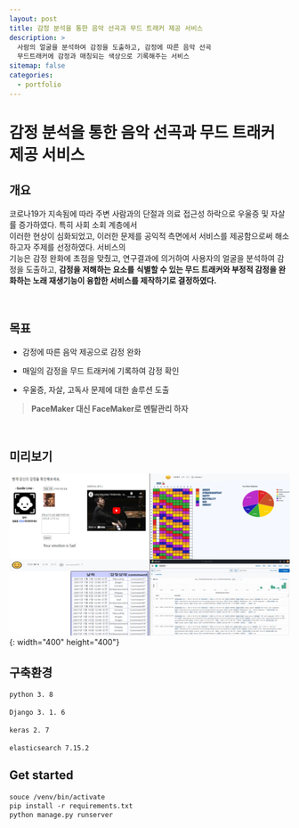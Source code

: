 ```yaml
---
layout: post
title: 감정 분석을 통한 음악 선곡과 무드 트래커 제공 서비스
description: >
  사람의 얼굴을 분석하여 감정을 도출하고, 감정에 따른 음악 선곡
  무드트래커에 감정과 매칭되는 색상으로 기록해주는 서비스
sitemap: false
categories: 
  - portfolio
---
```

# 감정 분석을 통한 음악 선곡과 무드 트래커 제공 서비스 


## 개요 

코로나19가 지속됨에 따라 주변 사람과의 단절과 의료 접근성 하락으로 우울증 및 자살률 증가하였다. 특히 사회 소회 계층에서  
이러한 현상이 심화되었고, 이러한 문제를 공익적 측면에서 서비스를 제공함으로써 해소하고자 주제를 선정하였다. 서비스의  
기능은 감정 완화에 초점을 맞췄고, 연구결과에 의거하여 사용자의 얼굴을 분석하여 감정을 도출하고, **감정을 저해하는 요소를** 
**식별할 수 있는 무드 트래커와 부정적 감정을 완화하는 노래 재생기능이 융합한 서비스를 제작하기로 결정하였다.**

<br>

## 목표 

* 감정에 따른 음악 제공으로 감정 완화

* 매일의 감정을 무드 트래커에 기록하여 감정 확인

* 우울증, 자살, 고독사 문제에 대한 솔루션 도출

> **PaceMaker 대신 FaceMaker로 멘탈관리 하자**

<br>

## 미리보기
![Overview](/assets/img/portfolio/1.moodtracker/overview.png){: width="400" height="400"}

## 구축환경
```
python 3. 8

Django 3. 1. 6

keras 2. 7

elasticsearch 7.15.2
```

## Get started
```
souce /venv/bin/activate
pip install -r requirements.txt
python manage.py runserver
```